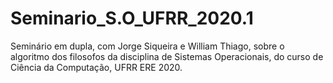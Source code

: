 # Seminario_S.O_UFRR_2020.1
Seminário em dupla, com Jorge Siqueira e William Thiago, sobre o algoritmo dos filosofos da disciplina de Sistemas Operacionais, do curso de Ciência da Computação, UFRR ERE 2020.
